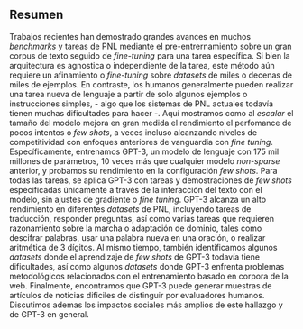 ## Resumen

Trabajos recientes han demostrado grandes avances en muchos _benchmarks_ y tareas de PNL mediante el pre-entrernamiento sobre un gran corpus de texto seguido de _fine-tuning_ para una tarea específica. Si bien la arquitectura es agnostica o independiente de la tarea, este método aún requiere un afinamiento o _fine-tuning_ sobre _datasets_ de miles o decenas de miles de ejemplos. En contraste, los humanos generalmente pueden realizar una tarea nueva de lenguaje a partir de solo algunos ejemplos o instrucciones simples, - algo que los sistemas de PNL actuales todavía tienen muchas dificultades para hacer -. Aquí mostramos como al _escalar_ el tamaño del modelo mejora en gran medida el rendimiento el perfomance de pocos intentos o _few shots_, a veces incluso alcanzando niveles de competitividad con enfoques anteriores de vanguardia con _fine tuning_. Específicamente, entrenamos GPT-3, un modelo de lenguaje con 175 mil millones de parámetros, 10 veces más que cualquier modelo _non-sparse_ anterior, y probamos su rendimiento en la configuración _few shots_. Para todas las tareas, se aplica GPT-3 con tareas y demostraciones de _few shots_ especificadas únicamente a través de la interacción del texto con el modelo, sin ajustes de gradiente o _fine tuning_. GPT-3 alcanza un alto rendimiento en diferentes _datasets_ de PNL, incluyendo tareas de traducción, responder preguntas, así como varias tareas que requieren razonamiento sobre la marcha o adaptación de dominio, tales como descifrar palabras, usar una palabra nueva en una oración, o realizar aritmética de 3 dígitos. Al mismo tiempo, también identificamos algunos _datasets_ donde el aprendizaje de _few shots_ de GPT-3 todavía tiene dificultades, así como algunos _datasets_ donde GPT-3 enfrenta problemas metodológicos relacionados con el entrenamiento basado en corpora de la web. Finalmente, encontramos que GPT-3 puede generar muestras de artículos de noticias dificiles de distinguir por evaluadores humanos. Discutimos ademas los impactos sociales más amplios de este hallazgo y de GPT-3 en general.
